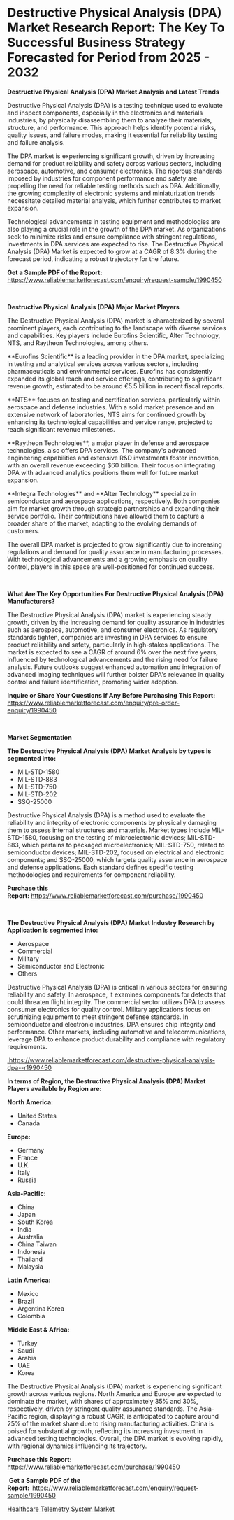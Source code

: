 <p><h1>Destructive Physical Analysis (DPA) Market Research Report: The Key To Successful Business Strategy Forecasted for Period from 2025 - 2032</h1></p><p><strong>Destructive Physical Analysis (DPA) Market Analysis and Latest Trends</strong></p>
<p><p>Destructive Physical Analysis (DPA) is a testing technique used to evaluate and inspect components, especially in the electronics and materials industries, by physically disassembling them to analyze their materials, structure, and performance. This approach helps identify potential risks, quality issues, and failure modes, making it essential for reliability testing and failure analysis.</p><p>The DPA market is experiencing significant growth, driven by increasing demand for product reliability and safety across various sectors, including aerospace, automotive, and consumer electronics. The rigorous standards imposed by industries for component performance and safety are propelling the need for reliable testing methods such as DPA. Additionally, the growing complexity of electronic systems and miniaturization trends necessitate detailed material analysis, which further contributes to market expansion.</p><p>Technological advancements in testing equipment and methodologies are also playing a crucial role in the growth of the DPA market. As organizations seek to minimize risks and ensure compliance with stringent regulations, investments in DPA services are expected to rise. The Destructive Physical Analysis (DPA) Market is expected to grow at a CAGR of 8.3% during the forecast period, indicating a robust trajectory for the future.</p></p>
<p><strong>Get a Sample PDF of the Report:&nbsp;</strong> <a href="https://www.reliablemarketforecast.com/enquiry/request-sample/1990450?utm_campaign=2449&utm_medium=2&utm_source=Github&utm_content=ia&utm_term=11032025&utm_id=destructive-physical-analysis-dpa">https://www.reliablemarketforecast.com/enquiry/request-sample/1990450</a></p>
<p>&nbsp;</p>
<p><strong>Destructive Physical Analysis (DPA) Major Market Players</strong></p>
<p><p>The Destructive Physical Analysis (DPA) market is characterized by several prominent players, each contributing to the landscape with diverse services and capabilities. Key players include Eurofins Scientific, Alter Technology, NTS, and Raytheon Technologies, among others.</p><p>**Eurofins Scientific** is a leading provider in the DPA market, specializing in testing and analytical services across various sectors, including pharmaceuticals and environmental services. Eurofins has consistently expanded its global reach and service offerings, contributing to significant revenue growth, estimated to be around €5.5 billion in recent fiscal reports. </p><p>**NTS** focuses on testing and certification services, particularly within aerospace and defense industries. With a solid market presence and an extensive network of laboratories, NTS aims for continued growth by enhancing its technological capabilities and service range, projected to reach significant revenue milestones.</p><p>**Raytheon Technologies**, a major player in defense and aerospace technologies, also offers DPA services. The company's advanced engineering capabilities and extensive R&D investments foster innovation, with an overall revenue exceeding $60 billion. Their focus on integrating DPA with advanced analytics positions them well for future market expansion.</p><p>**Integra Technologies** and **Alter Technology** specialize in semiconductor and aerospace applications, respectively. Both companies aim for market growth through strategic partnerships and expanding their service portfolio. Their contributions have allowed them to capture a broader share of the market, adapting to the evolving demands of customers.</p><p>The overall DPA market is projected to grow significantly due to increasing regulations and demand for quality assurance in manufacturing processes. With technological advancements and a growing emphasis on quality control, players in this space are well-positioned for continued success.</p></p>
<p>&nbsp;</p>
<p><strong>What Are The Key Opportunities For Destructive Physical Analysis (DPA) Manufacturers?</strong></p>
<p><p>The Destructive Physical Analysis (DPA) market is experiencing steady growth, driven by the increasing demand for quality assurance in industries such as aerospace, automotive, and consumer electronics. As regulatory standards tighten, companies are investing in DPA services to ensure product reliability and safety, particularly in high-stakes applications. The market is expected to see a CAGR of around 6% over the next five years, influenced by technological advancements and the rising need for failure analysis. Future outlooks suggest enhanced automation and integration of advanced imaging techniques will further bolster DPA's relevance in quality control and failure identification, promoting wider adoption.</p></p>
<p><strong>Inquire or Share Your Questions If Any Before Purchasing This Report:</strong> <a href="https://www.reliablemarketforecast.com/enquiry/pre-order-enquiry/1990450?utm_campaign=2449&utm_medium=2&utm_source=Github&utm_content=ia&utm_term=11032025&utm_id=destructive-physical-analysis-dpa">https://www.reliablemarketforecast.com/enquiry/pre-order-enquiry/1990450</a></p>
<p>&nbsp;</p>
<p><strong>Market Segmentation</strong></p>
<p><strong>The Destructive Physical Analysis (DPA) Market Analysis by types is segmented into:</strong></p>
<p><ul><li>MIL-STD-1580</li><li>MIL-STD-883</li><li>MIL-STD-750</li><li>MIL-STD-202</li><li>SSQ-25000</li></ul></p>
<p><p>Destructive Physical Analysis (DPA) is a method used to evaluate the reliability and integrity of electronic components by physically damaging them to assess internal structures and materials. Market types include MIL-STD-1580, focusing on the testing of microelectronic devices; MIL-STD-883, which pertains to packaged microelectronics; MIL-STD-750, related to semiconductor devices; MIL-STD-202, focused on electrical and electronic components; and SSQ-25000, which targets quality assurance in aerospace and defense applications. Each standard defines specific testing methodologies and requirements for component reliability.</p></p>
<p><strong>Purchase this Report:&nbsp;</strong><a href="https://www.reliablemarketforecast.com/purchase/1990450?utm_campaign=2449&utm_medium=2&utm_source=Github&utm_content=ia&utm_term=11032025&utm_id=destructive-physical-analysis-dpa">https://www.reliablemarketforecast.com/purchase/1990450</a></p>
<p>&nbsp;</p>
<p><strong>The Destructive Physical Analysis (DPA) Market Industry Research by Application is segmented into:</strong></p>
<p><ul><li>Aerospace</li><li>Commercial</li><li>Military</li><li>Semiconductor and Electronic</li><li>Others</li></ul></p>
<p><p>Destructive Physical Analysis (DPA) is critical in various sectors for ensuring reliability and safety. In aerospace, it examines components for defects that could threaten flight integrity. The commercial sector utilizes DPA to assess consumer electronics for quality control. Military applications focus on scrutinizing equipment to meet stringent defense standards. In semiconductor and electronic industries, DPA ensures chip integrity and performance. Other markets, including automotive and telecommunications, leverage DPA to enhance product durability and compliance with regulatory requirements.</p></p>
<p><a href="https://www.reliablemarketforecast.com/destructive-physical-analysis-dpa--r1990450?utm_campaign=2449&utm_medium=2&utm_source=Github&utm_content=ia&utm_term=11032025&utm_id=destructive-physical-analysis-dpa">&nbsp;https://www.reliablemarketforecast.com/destructive-physical-analysis-dpa--r1990450</a></p>
<p><strong>In terms of Region, the Destructive Physical Analysis (DPA) Market Players available by Region are:</strong></p>
<p>
    <p> <strong> North America: </strong>
        <ul>
            <li>United States</li>
            <li>Canada</li>
        </ul>
        </p> 
    <p> <strong> Europe: </strong>
        <ul>
            <li>Germany</li>
            <li>France</li>
            <li>U.K.</li>
            <li>Italy</li>
            <li>Russia</li>
        </ul>
        </p> 
    <p> <strong> Asia-Pacific: </strong>
        <ul>
            <li>China</li>
            <li>Japan</li>
            <li>South Korea</li>
            <li>India</li>
            <li>Australia</li>
            <li>China Taiwan</li>
            <li>Indonesia</li>
            <li>Thailand</li>
            <li>Malaysia</li>
        </ul>
        </p> 
    <p> <strong> Latin America: </strong>
        <ul>
            <li>Mexico</li>
            <li>Brazil</li>
            <li>Argentina Korea</li>
            <li>Colombia</li>
        </ul>
        </p> 
    <p> <strong> Middle East & Africa: </strong>
        <ul>
            <li>Turkey</li>
            <li>Saudi</li>
            <li>Arabia</li>
            <li>UAE</li>
            <li>Korea</li>
        </ul>
    </p>
    </p>
<p><p>The Destructive Physical Analysis (DPA) market is experiencing significant growth across various regions. North America and Europe are expected to dominate the market, with shares of approximately 35% and 30%, respectively, driven by stringent quality assurance standards. The Asia-Pacific region, displaying a robust CAGR, is anticipated to capture around 25% of the market share due to rising manufacturing activities. China is poised for substantial growth, reflecting its increasing investment in advanced testing technologies. Overall, the DPA market is evolving rapidly, with regional dynamics influencing its trajectory.</p></p>
<p><strong>Purchase this Report: </strong><a href="https://www.reliablemarketforecast.com/purchase/1990450?utm_campaign=2449&utm_medium=2&utm_source=Github&utm_content=ia&utm_term=11032025&utm_id=destructive-physical-analysis-dpa">https://www.reliablemarketforecast.com/purchase/1990450</a></p>
<p>&nbsp;<strong>Get a Sample PDF of the Report:&nbsp;&nbsp;</strong><a href="https://www.reliablemarketforecast.com/enquiry/request-sample/1990450?utm_campaign=2449&utm_medium=2&utm_source=Github&utm_content=ia&utm_term=11032025&utm_id=destructive-physical-analysis-dpa">https://www.reliablemarketforecast.com/enquiry/request-sample/1990450</a></p>
<p><strong></strong></p>
<p><p><a href="https://github.com/akermigarib/Market-Research-Report-List-1/blob/main/healthcare-telemetry-system-market.md?utm_campaign=2449&utm_medium=2&utm_source=Github&utm_content=ia&utm_term=11032025&utm_id=destructive-physical-analysis-dpa">Healthcare Telemetry System Market</a></p></p>